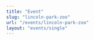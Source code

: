 ```yaml
---
title: "Event"
slug: "lincoln-park-zoo"
url: "/events/lincoln-park-zoo"
layout: "events/single"
---
```

